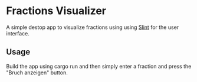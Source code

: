 # Fractions Visualizer

A simple destop app to visualize fractions using using [Slint](https://slint.rs) for the user interface.

## Usage

Build the app using cargo run and then simply enter a fraction and press the "Bruch anzeigen" button.